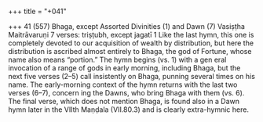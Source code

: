 +++
title = "+041"

+++
41 (557)
Bhaga, except Assorted Divinities (1) and Dawn (7)
Vasiṣṭha Maitrāvaruṇi
7 verses: triṣṭubh, except jagatī 1
Like the last hymn, this one is completely devoted to our acquisition of wealth by  distribution, but here the distribution is ascribed almost entirely to Bhaga, the god  of Fortune, whose name also means “portion.” The hymn begins (vs. 1) with a gen eral invocation of a range of gods in early morning, including Bhaga, but the next  five verses (2–5) call insistently on Bhaga, punning several times on his name. The  early-morning context of the hymn returns with the last two verses (6–7), concern ing the Dawns, who bring Bhaga with them (vs. 6). The final verse, which does not  mention Bhaga, is found also in a Dawn hymn later in the VIIth Maṇḍala (VII.80.3)  and is clearly extra-hymnic here.
